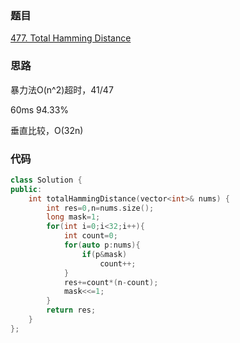 ### 题目
[477. Total Hamming Distance](https://leetcode-cn.com/problems/total-hamming-distance/submissions/)
### 思路
暴力法O(n^2)超时，41/47

60ms 94.33%

垂直比较，O(32n)
### 代码
```c++
class Solution {
public:
    int totalHammingDistance(vector<int>& nums) {
        int res=0,n=nums.size();
        long mask=1;
        for(int i=0;i<32;i++){
            int count=0;
            for(auto p:nums){
                if(p&mask)
                    count++;
            }
            res+=count*(n-count);
            mask<<=1;
        }
        return res;
    }
};
```
